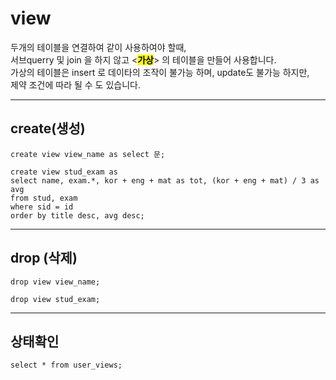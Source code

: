 # view

두개의 테이블을 연결하여 같이 사용하여야 할때,  
서브querry 및 join 을 하지 않고 <<mark><b>가상</b></mark>> 의 테이블을 만들어 사용합니다.  
가상의 테이블은 insert 로 데이타의 조작이 불가능 하며, update도 불가능 하지만,  
제약 조건에 따라 될 수 도 있습니다.

---

## create(생성)

```
create view view_name as select 문;
```

```
create view stud_exam as
select name, exam.*, kor + eng + mat as tot, (kor + eng + mat) / 3 as avg
from stud, exam
where sid = id
order by title desc, avg desc;
```

---

## drop (삭제)

```
drop view view_name;
```

```
drop view stud_exam;
```

---

## 상태확인

```
select * from user_views;
```
